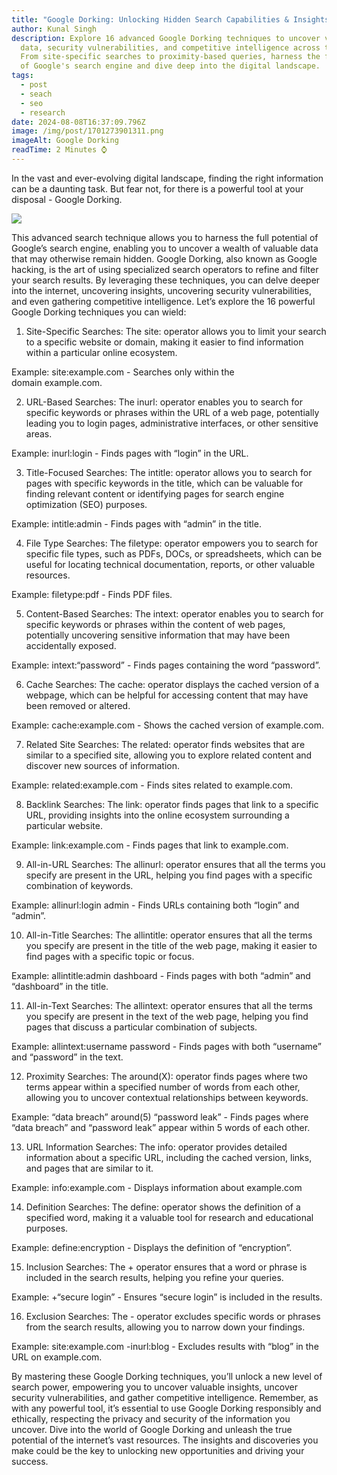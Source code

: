 ```yaml
---
title: "Google Dorking: Unlocking Hidden Search Capabilities & Insights"
author: Kunal Singh
description: Explore 16 advanced Google Dorking techniques to uncover valuable
  data, security vulnerabilities, and competitive intelligence across the web.
  From site-specific searches to proximity-based queries, harness the full power
  of Google's search engine and dive deep into the digital landscape.
tags:
  - post
  - seach
  - seo
  - research
date: 2024-08-08T16:37:09.796Z
image: /img/post/1701273901311.png
imageAlt: Google Dorking
readTime: 2 Minutes ⌚
---
```

In the vast and ever-evolving digital landscape, finding the right information can be a daunting task. But fear not, for there is a powerful tool at your disposal - Google Dorking.



![](/img/post/thief-sreenivasan.gif)

This advanced search technique allows you to harness the full potential of Google’s search engine, enabling you to uncover a wealth of valuable data that may otherwise remain hidden. Google Dorking, also known as Google hacking, is the art of using specialized search operators to refine and filter your search results. By leveraging these techniques, you can delve deeper into the internet, uncovering insights, uncovering security vulnerabilities, and even gathering competitive intelligence. Let’s explore the 16 powerful Google Dorking techniques you can wield:

1. Site-Specific Searches: The site: operator allows you to limit your search to a specific website or domain, making it easier to find information within a particular online ecosystem.

Example: site:example.com - Searches only within the domain example.com.

2. URL-Based Searches: The inurl: operator enables you to search for specific keywords or phrases within the URL of a web page, potentially leading you to login pages, administrative interfaces, or other sensitive areas.

Example: inurl:login - Finds pages with “login” in the URL.

3. Title-Focused Searches: The intitle: operator allows you to search for pages with specific keywords in the title, which can be valuable for finding relevant content or identifying pages for search engine optimization (SEO) purposes.

Example: intitle:admin - Finds pages with “admin” in the title.

4. File Type Searches: The filetype: operator empowers you to search for specific file types, such as PDFs, DOCs, or spreadsheets, which can be useful for locating technical documentation, reports, or other valuable resources.

Example: filetype:pdf - Finds PDF files.

5. Content-Based Searches: The intext: operator enables you to search for specific keywords or phrases within the content of web pages, potentially uncovering sensitive information that may have been accidentally exposed.

Example: intext:“password” - Finds pages containing the word “password”.

6. Cache Searches: The cache: operator displays the cached version of a webpage, which can be helpful for accessing content that may have been removed or altered.

Example: cache:example.com - Shows the cached version of example.com.

7. Related Site Searches: The related: operator finds websites that are similar to a specified site, allowing you to explore related content and discover new sources of information.

Example: related:example.com - Finds sites related to example.com.

8. Backlink Searches: The link: operator finds pages that link to a specific URL, providing insights into the online ecosystem surrounding a particular website.

Example: link:example.com - Finds pages that link to example.com.

9. All-in-URL Searches: The allinurl: operator ensures that all the terms you specify are present in the URL, helping you find pages with a specific combination of keywords.

Example: allinurl:login admin - Finds URLs containing both “login” and “admin”.

10. All-in-Title Searches: The allintitle: operator ensures that all the terms you specify are present in the title of the web page, making it easier to find pages with a specific topic or focus.

Example: allintitle:admin dashboard - Finds pages with both “admin” and “dashboard” in the title.

11. All-in-Text Searches: The allintext: operator ensures that all the terms you specify are present in the text of the web page, helping you find pages that discuss a particular combination of subjects.

Example: allintext:username password - Finds pages with both “username” and “password” in the text.

12. Proximity Searches: The around(X): operator finds pages where two terms appear within a specified number of words from each other, allowing you to uncover contextual relationships between keywords.

Example: “data breach” around(5) “password leak” - Finds pages where “data breach” and “password leak” appear within 5 words of each other.

13. URL Information Searches: The info: operator provides detailed information about a specific URL, including the cached version, links, and pages that are similar to it.

Example: info:example.com - Displays information about example.com

14. Definition Searches: The define: operator shows the definition of a specified word, making it a valuable tool for research and educational purposes.

Example: define:encryption - Displays the definition of “encryption”.

15. Inclusion Searches: The + operator ensures that a word or phrase is included in the search results, helping you refine your queries.

Example: +“secure login” - Ensures “secure login” is included in the results.

16. Exclusion Searches: The - operator excludes specific words or phrases from the search results, allowing you to narrow down your findings.

Example: site:example.com -inurl:blog - Excludes results with “blog” in the URL on example.com.

By mastering these Google Dorking techniques, you’ll unlock a new level of search power, empowering you to uncover valuable insights, uncover security vulnerabilities, and gather competitive intelligence. Remember, as with any powerful tool, it’s essential to use Google Dorking responsibly and ethically, respecting the privacy and security of the information you uncover. Dive into the world of Google Dorking and unleash the true potential of the internet’s vast resources. The insights and discoveries you make could be the key to unlocking new opportunities and driving your success.